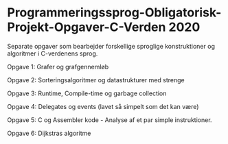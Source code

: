 # Programmeringssprog-Obligatorisk-Projekt-Opgaver-C-Verden 2020

Separate opgaver som bearbejder forskellige sproglige konstruktioner og algoritmer i C-verdenens sprog.

Opgave 1: Grafer og grafgennemløb

Opgave 2: Sorteringsalgoritmer og datastrukturer med strenge

Opgave 3: Runtime, Compile-time og garbage collection

Opgave 4: Delegates og events (lavet så simpelt som det kan være)

Opgave 5: C og Assembler kode - Analyse af et par simple instruktioner.

Opgave 6: Dijkstras algoritme
